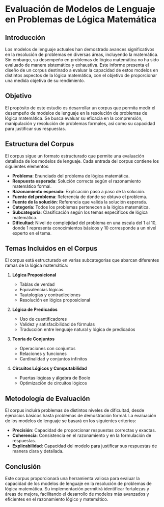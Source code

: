 # Evaluación de Modelos de Lenguaje en Problemas de Lógica Matemática

## Introducción

Los modelos de lenguaje actuales han demostrado avances significativos en la resolución de problemas en diversas áreas, incluyendo la matemática. Sin embargo, su desempeño en problemas de lógica matemática no ha sido evaluado de manera sistemática y exhaustiva. Este informe presenta el diseño de un corpus destinado a evaluar la capacidad de estos modelos en distintos aspectos de la lógica matemática, con el objetivo de proporcionar una medida objetiva de su rendimiento.

## Objetivo

El propósito de este estudio es desarrollar un corpus que permita medir el desempeño de modelos de lenguaje en la resolución de problemas de lógica matemática. Se busca evaluar su eficacia en la comprensión, manipulación y resolución de problemas formales, así como su capacidad para justificar sus respuestas.

## Estructura del Corpus

El corpus sigue un formato estructurado que permite una evaluación detallada de los modelos de lenguaje. Cada entrada del corpus contiene los siguientes elementos:

- **Problema**: Enunciado del problema de lógica matemática.
- **Respuesta esperada**: Solución correcta según el razonamiento matemático formal.
- **Razonamiento esperado**: Explicación paso a paso de la solución.
- **Fuente del problema**: Referencia de donde se obtuvo el problema.
- **Fuente de la solución**: Referencia que valida la solución esperada.
- **Categoría**: Todos los problemas pertenecen a la lógica matemática.
- **Subcategoría**: Clasificación según los temas específicos de lógica matemática.
- **Dificultad**: Nivel de complejidad del problema en una escala del 1 al 10, donde 1 representa conocimientos básicos y 10 corresponde a un nivel experto en el tema.

## Temas Incluidos en el Corpus

El corpus está estructurado en varias subcategorías que abarcan diferentes ramas de la lógica matemática:

1. **Lógica Proposicional**
   - Tablas de verdad
   - Equivalencias lógicas
   - Tautologías y contradicciones
   - Resolución en lógica proposicional

2. **Lógica de Predicados**
   - Uso de cuantificadores
   - Validez y satisfacibilidad de fórmulas
   - Traducción entre lenguaje natural y lógica de predicados

3. **Teoría de Conjuntos**
   - Operaciones con conjuntos
   - Relaciones y funciones
   - Cardinalidad y conjuntos infinitos

4. **Circuitos Lógicos y Computabilidad**
   - Puertas lógicas y álgebra de Boole
   - Optimización de circuitos lógicos
   <!-- - Máquinas de Turing y decisibilidad -->
   <!-- - Complejidad computacional -->

## Metodología de Evaluación

El corpus incluirá problemas de distintos niveles de dificultad, desde ejercicios básicos hasta problemas de demostración formal. La evaluación de los modelos de lenguaje se basará en los siguientes criterios:

- **Precisión**: Capacidad de proporcionar respuestas correctas y exactas.
- **Coherencia**: Consistencia en el razonamiento y en la formulación de respuestas.
- **Explicabilidad**: Capacidad del modelo para justificar sus respuestas de manera clara y detallada.

## Conclusión

Este corpus proporcionará una herramienta valiosa para evaluar la capacidad de los modelos de lenguaje en la resolución de problemas de lógica matemática. Su implementación permitirá identificar fortalezas y áreas de mejora, facilitando el desarrollo de modelos más avanzados y eficientes en el razonamiento lógico y matemático.

